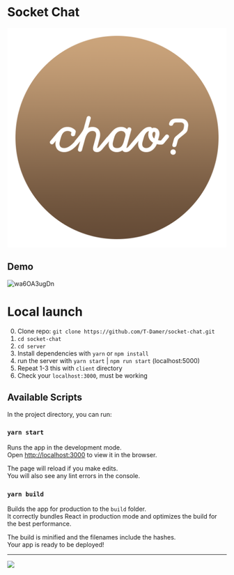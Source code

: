 # Socket Chat

![LOGO](client/public/logo512.png)

## Demo

![wa6OA3ugDn](https://user-images.githubusercontent.com/49658988/130487246-b33593a0-9aa2-4567-8b47-1ce4bed3a1d8.gif)

# Local launch

0. Clone repo: `git clone https://github.com/T-Damer/socket-chat.git`
1. `cd socket-chat`
2. `cd server`
3. Install dependencies with `yarn` or `npm install`
4. run the server with `yarn start` | `npm run start` (localhost:5000)
5. Repeat 1-3 this with `client` directory
6. Check your `localhost:3000`, must be working

## Available Scripts

In the project directory, you can run:

### `yarn start`

Runs the app in the development mode.\
Open [http://localhost:3000](http://localhost:3000) to view it in the browser.

The page will reload if you make edits.\
You will also see any lint errors in the console.

### `yarn build`

Builds the app for production to the `build` folder.\
It correctly bundles React in production mode and optimizes the build for the best performance.

The build is minified and the filenames include the hashes.\
Your app is ready to be deployed!

---

<a href="https://www.buymeacoffee.com/tdamer"><img src="https://img.buymeacoffee.com/button-api/?text=Support me with a coffee&emoji=☕️&slug=tdamer&button_colour=ffcc33&font_colour=000&font_family=Lato&outline_colour=000&coffee_colour=000"></a>

